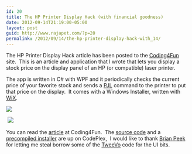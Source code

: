 ```yaml
---
id: 20
title: The HP Printer Display Hack (with financial goodness)
date: 2012-09-14T21:19:00-05:00
layout: post
guid: http://www.rajapet.com/?p=20
permalink: /2012/09/14/the-hp-printer-display-hack-with_14/
---
```

The HP Printer Display Hack article has been posted to the [Coding4Fun](http://channel9.msdn.com/coding4fun) site.  This is an article and application that I wrote that lets you display a stock price on the display panel of an HP (or compatible) laser printer.

The app is written in C# with WPF and it periodically checks the current price of your favorite stock and sends a [PJL](http://en.wikipedia.org/wiki/Printer_Job_Language) command to the printer to put that price on the display.  It comes with a Windows Installer, written with [WiX](http://wixtoolset.org/).

<img src="https://i0.wp.com/www.rajapet.net/photos/i-FW8cvP3/0/L/i-FW8cvP3-L.png?w=680" data-recalc-dims="1" /> 

 <img src="https://i0.wp.com/www.rajapet.net/photos/i-jV3RQQG/0/S/i-jV3RQQG-S.jpg?w=680" data-recalc-dims="1" />

You can read the [article](http://channel9.msdn.com/coding4fun/articles/The-HP-Printer-Display-Hack-with-financial-goodness) at Coding4Fun.  The [source code](http://printerdisplayhack.codeplex.com/SourceControl/list/changesets) and a [precompiled installer](http://printerdisplayhack.codeplex.com/releases/view/94291) are up on CodePlex,  I would like to thank [Brian Peek](http://www.brianpeek.com/) for letting me <strike>steal</strike> borrow some of the [TweeVo](http://www.brianpeek.com/post/2010/02/20/tweevo.aspx) code for the UI bits.